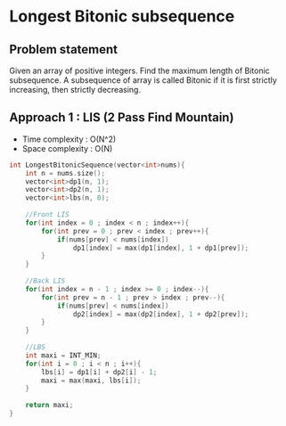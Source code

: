 # Longest Bitonic subsequence

## Problem statement

Given an array of positive integers. Find the maximum length of Bitonic subsequence. 
A subsequence of array is called Bitonic if it is first strictly increasing, then strictly decreasing.

## Approach 1 : LIS (2 Pass Find Mountain)

- Time complexity : O(N^2)
- Space complexity : O(N)

```cpp
int LongestBitonicSequence(vector<int>nums){
    int n = nums.size();
    vector<int>dp1(n, 1);
    vector<int>dp2(n, 1);
    vector<int>lbs(n, 0);
    
    //Front LIS
    for(int index = 0 ; index < n ; index++){
        for(int prev = 0 ; prev < index ; prev++){
            if(nums[prev] < nums[index])
                dp1[index] = max(dp1[index], 1 + dp1[prev]);
        } 
    }
    
    //Back LIS
    for(int index = n - 1 ; index >= 0 ; index--){
        for(int prev = n - 1 ; prev > index ; prev--){
            if(nums[prev] < nums[index])
                dp2[index] = max(dp2[index], 1 + dp2[prev]);
        } 
    }
    
    //LBS
    int maxi = INT_MIN;
    for(int i = 0 ; i < n ; i++){
        lbs[i] = dp1[i] + dp2[i] - 1;
        maxi = max(maxi, lbs[i]);
    }
    
    return maxi;
}
```